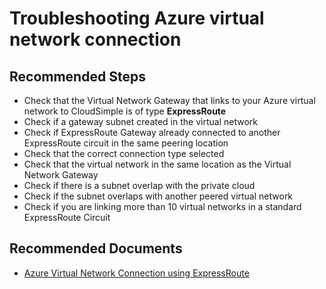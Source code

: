 <properties
    pageTitle="Access Azure VMware Solution by CloudSimple - Portal" 
    description="Describes how to access VMware Solution by CloudSimple portal from Azure portal"
    infoBubbleText="Problems related to Azure virtual network connection of a subscription from CloudSimple network, VMware VMs. See details on the right."
    ms.service="azure-vmware-cloudsimple"
    authors="dikamath, sharaths-cs" 
    ms.author="dikamath, b-shsury, v-rabmah"
    displayOrder=""
    selfHelpType="generic"
    supportTopicIds="32637608"
    resourceTags=""
    productPesIds="16733"
    cloudEnvironments="public" 
    articleId="8822e85f-acda-4b67-926c-cc73f52543a5"    
/>

# Troubleshooting Azure virtual network connection 

## **Recommended Steps**

* Check that the Virtual Network Gateway that links to your Azure virtual network to CloudSimple is of type **ExpressRoute**
* Check if a gateway subnet created in the virtual network
* Check if ExpressRoute Gateway already connected to another ExpressRoute circuit in the same peering location
* Check that the correct connection type selected
* Check that the virtual network in the same location as the Virtual Network Gateway
* Check if there is a subnet overlap with the private cloud
* Check if the subnet overlaps with another peered virtual network
* Check if you are linking more than 10 virtual networks in a standard ExpressRoute Circuit


## **Recommended Documents**

<span title="Problems related to Azure virtual network connection of a subscription from CloudSimple network, VMware VMs">

* [Azure Virtual Network Connection using ExpressRoute](https://docs.microsoft.com/azure/vmware-cloudsimple/azure-expressroute-connection)<br>
</span>



